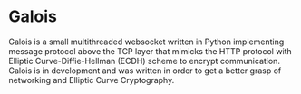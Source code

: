 # Galois

Galois is a small multithreaded websocket written in Python implementing message protocol above the TCP layer that mimicks the HTTP protocol with Elliptic Curve-Diffie-Hellman (ECDH) scheme to encrypt communication. 
Galois is in development and was written in order to get a better grasp of networking and Elliptic Curve Cryptography.


